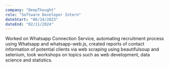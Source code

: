 ```yaml
---
company: "DeepThought"
role: "Software Developer Intern"
dateStart: "06/14/2023"
dateEnd: "02/11/2024"
---
```


Worked on Whatsapp Connection Service, automating recruitment process using Whatsapp and whatsapp-web.js, created reports of contact information of potential clients via web scraping using beautifulsoup and selenium, took workshops on topics such as web development, data science and statistics.
